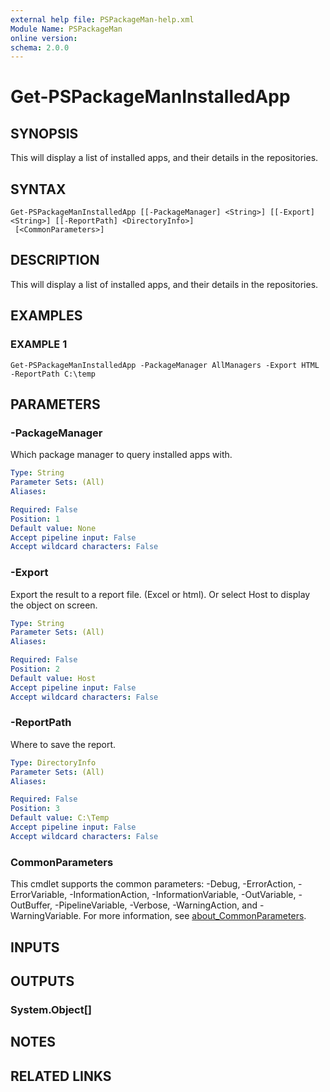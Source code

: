 ```yaml
---
external help file: PSPackageMan-help.xml
Module Name: PSPackageMan
online version:
schema: 2.0.0
---
```


# Get-PSPackageManInstalledApp

## SYNOPSIS
This will display a list of installed apps, and their details in the repositories.

## SYNTAX

```
Get-PSPackageManInstalledApp [[-PackageManager] <String>] [[-Export] <String>] [[-ReportPath] <DirectoryInfo>]
 [<CommonParameters>]
```

## DESCRIPTION
This will display a list of installed apps, and their details in the repositories.

## EXAMPLES

### EXAMPLE 1
```
Get-PSPackageManInstalledApp -PackageManager AllManagers -Export HTML -ReportPath C:\temp
```

## PARAMETERS

### -PackageManager
Which package manager to query installed apps with.

```yaml
Type: String
Parameter Sets: (All)
Aliases:

Required: False
Position: 1
Default value: None
Accept pipeline input: False
Accept wildcard characters: False
```

### -Export
Export the result to a report file.
(Excel or html).
Or select Host to display the object on screen.

```yaml
Type: String
Parameter Sets: (All)
Aliases:

Required: False
Position: 2
Default value: Host
Accept pipeline input: False
Accept wildcard characters: False
```

### -ReportPath
Where to save the report.

```yaml
Type: DirectoryInfo
Parameter Sets: (All)
Aliases:

Required: False
Position: 3
Default value: C:\Temp
Accept pipeline input: False
Accept wildcard characters: False
```

### CommonParameters
This cmdlet supports the common parameters: -Debug, -ErrorAction, -ErrorVariable, -InformationAction, -InformationVariable, -OutVariable, -OutBuffer, -PipelineVariable, -Verbose, -WarningAction, and -WarningVariable. For more information, see [about_CommonParameters](http://go.microsoft.com/fwlink/?LinkID=113216).

## INPUTS

## OUTPUTS

### System.Object[]
## NOTES

## RELATED LINKS
